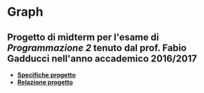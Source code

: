# Graph

## Progetto di midterm per l'esame di *Programmazione 2* tenuto dal prof. Fabio Gadducci nell'anno accademico 2016/2017

+ <b>[Specifiche progetto](https://nbviewer.jupyter.org/github/MatteoGiorgi/Graph/blob/master/specifiche_graph.pdf)</b>
+ <b>[Relazione progetto](https://nbviewer.jupyter.org/github/MatteoGiorgi/Graph/blob/master/relazione_graph.pdf)</b>
